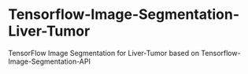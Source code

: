 # Tensorflow-Image-Segmentation-Liver-Tumor
TensorFlow Image Segmentation for Liver-Tumor based on Tensorflow-Image-Segmentation-API
